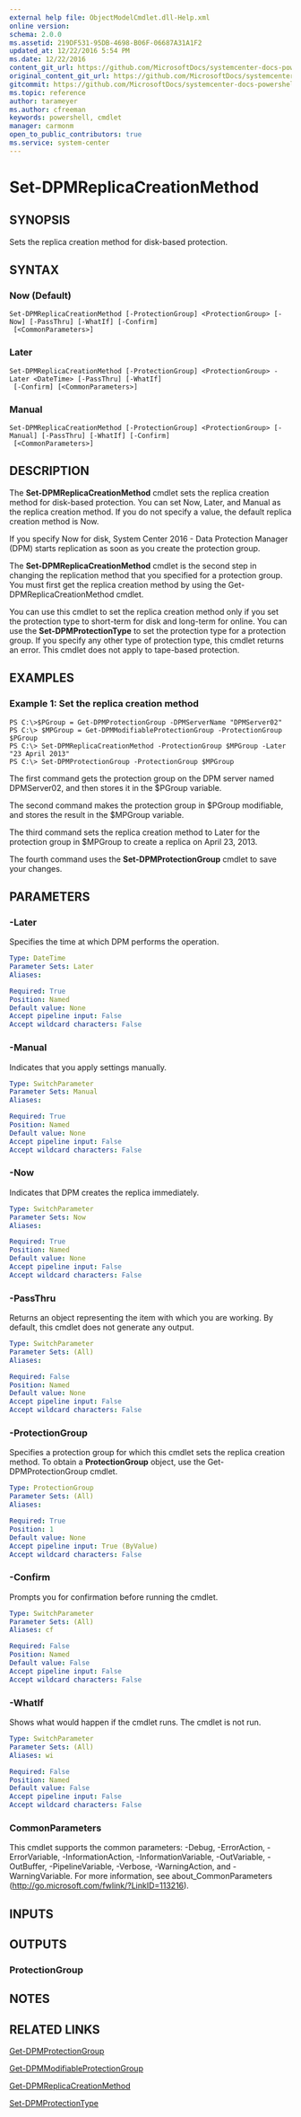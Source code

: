 ```yaml
---
external help file: ObjectModelCmdlet.dll-Help.xml
online version: 
schema: 2.0.0
ms.assetid: 219DF531-95DB-4698-B06F-06687A31A1F2
updated_at: 12/22/2016 5:54 PM
ms.date: 12/22/2016
content_git_url: https://github.com/MicrosoftDocs/systemcenter-docs-powershell/blob/master/systemcenter-cmdlets/SystemCenter2016/DataProtectionManager/vlatest/Set-DPMReplicaCreationMethod.md
original_content_git_url: https://github.com/MicrosoftDocs/systemcenter-docs-powershell/blob/master/systemcenter-cmdlets/SystemCenter2016/DataProtectionManager/vlatest/Set-DPMReplicaCreationMethod.md
gitcommit: https://github.com/MicrosoftDocs/systemcenter-docs-powershell/blob/17c3a51bd892aad46c731d9f381f0704b4815004/systemcenter-cmdlets/SystemCenter2016/DataProtectionManager/vlatest/Set-DPMReplicaCreationMethod.md
ms.topic: reference
author: tarameyer
ms.author: cfreeman
keywords: powershell, cmdlet
manager: carmonm
open_to_public_contributors: true
ms.service: system-center
---
```


# Set-DPMReplicaCreationMethod

## SYNOPSIS
Sets the replica creation method for disk-based protection.

## SYNTAX

### Now (Default)
```
Set-DPMReplicaCreationMethod [-ProtectionGroup] <ProtectionGroup> [-Now] [-PassThru] [-WhatIf] [-Confirm]
 [<CommonParameters>]
```

### Later
```
Set-DPMReplicaCreationMethod [-ProtectionGroup] <ProtectionGroup> -Later <DateTime> [-PassThru] [-WhatIf]
 [-Confirm] [<CommonParameters>]
```

### Manual
```
Set-DPMReplicaCreationMethod [-ProtectionGroup] <ProtectionGroup> [-Manual] [-PassThru] [-WhatIf] [-Confirm]
 [<CommonParameters>]
```

## DESCRIPTION
The **Set-DPMReplicaCreationMethod** cmdlet sets the replica creation method for disk-based protection.
You can set Now, Later, and Manual as the replica creation method.
If you do not specify a value, the default replica creation method is Now.

If you specify Now for disk, System Center 2016 - Data Protection Manager (DPM) starts replication as soon as you create the protection group.

The **Set-DPMReplicaCreationMethod** cmdlet is the second step in changing the replication method that you specified for a protection group.
You must first get the replica creation method by using the Get-DPMReplicaCreationMethod cmdlet.

You can use this cmdlet to set the replica creation method only if you set the protection type to short-term for disk and long-term for online.
You can use the **Set-DPMProtectionType** to set the protection type for a protection group.
If you specify any other type of protection type, this cmdlet returns an error.
This cmdlet does not apply to tape-based protection.

## EXAMPLES

### Example 1: Set the replica creation method
```
PS C:\>$PGroup = Get-DPMProtectionGroup -DPMServerName "DPMServer02"
PS C:\> $MPGroup = Get-DPMModifiableProtectionGroup -ProtectionGroup $PGroup
PS C:\> Set-DPMReplicaCreationMethod -ProtectionGroup $MPGroup -Later "23 April 2013"
PS C:\> Set-DPMProtectionGroup -ProtectionGroup $MPGroup
```

The first command gets the protection group on the DPM server named DPMServer02, and then stores it in the $PGroup variable.

The second command makes the protection group in $PGroup modifiable, and stores the result in the $MPGroup variable.

The third command sets the replica creation method to Later for the protection group in $MPGroup to create a replica on April 23, 2013.

The fourth command uses the **Set-DPMProtectionGroup** cmdlet to save your changes.

## PARAMETERS

### -Later
Specifies the time at which DPM performs the operation.

```yaml
Type: DateTime
Parameter Sets: Later
Aliases: 

Required: True
Position: Named
Default value: None
Accept pipeline input: False
Accept wildcard characters: False
```

### -Manual
Indicates that you apply settings manually.

```yaml
Type: SwitchParameter
Parameter Sets: Manual
Aliases: 

Required: True
Position: Named
Default value: None
Accept pipeline input: False
Accept wildcard characters: False
```

### -Now
Indicates that DPM creates the replica immediately.

```yaml
Type: SwitchParameter
Parameter Sets: Now
Aliases: 

Required: True
Position: Named
Default value: None
Accept pipeline input: False
Accept wildcard characters: False
```

### -PassThru
Returns an object representing the item with which you are working.
By default, this cmdlet does not generate any output.

```yaml
Type: SwitchParameter
Parameter Sets: (All)
Aliases: 

Required: False
Position: Named
Default value: None
Accept pipeline input: False
Accept wildcard characters: False
```

### -ProtectionGroup
Specifies a protection group for which this cmdlet sets the replica creation method.
To obtain a **ProtectionGroup** object, use the Get-DPMProtectionGroup cmdlet.

```yaml
Type: ProtectionGroup
Parameter Sets: (All)
Aliases: 

Required: True
Position: 1
Default value: None
Accept pipeline input: True (ByValue)
Accept wildcard characters: False
```

### -Confirm
Prompts you for confirmation before running the cmdlet.

```yaml
Type: SwitchParameter
Parameter Sets: (All)
Aliases: cf

Required: False
Position: Named
Default value: False
Accept pipeline input: False
Accept wildcard characters: False
```

### -WhatIf
Shows what would happen if the cmdlet runs.
The cmdlet is not run.

```yaml
Type: SwitchParameter
Parameter Sets: (All)
Aliases: wi

Required: False
Position: Named
Default value: False
Accept pipeline input: False
Accept wildcard characters: False
```

### CommonParameters
This cmdlet supports the common parameters: -Debug, -ErrorAction, -ErrorVariable, -InformationAction, -InformationVariable, -OutVariable, -OutBuffer, -PipelineVariable, -Verbose, -WarningAction, and -WarningVariable. For more information, see about_CommonParameters (http://go.microsoft.com/fwlink/?LinkID=113216).

## INPUTS

## OUTPUTS

### ProtectionGroup

## NOTES

## RELATED LINKS

[Get-DPMProtectionGroup](xref:SystemCenter2016/DataProtectionManager/vlatest/Get-DPMProtectionGroup.md)

[Get-DPMModifiableProtectionGroup](xref:SystemCenter2016/DataProtectionManager/vlatest/Get-DPMModifiableProtectionGroup.md)

[Get-DPMReplicaCreationMethod](xref:SystemCenter2016/DataProtectionManager/vlatest/Get-DPMReplicaCreationMethod.md)

[Set-DPMProtectionType](xref:SystemCenter2016/DataProtectionManager/vlatest/Set-DPMProtectionType.md)

